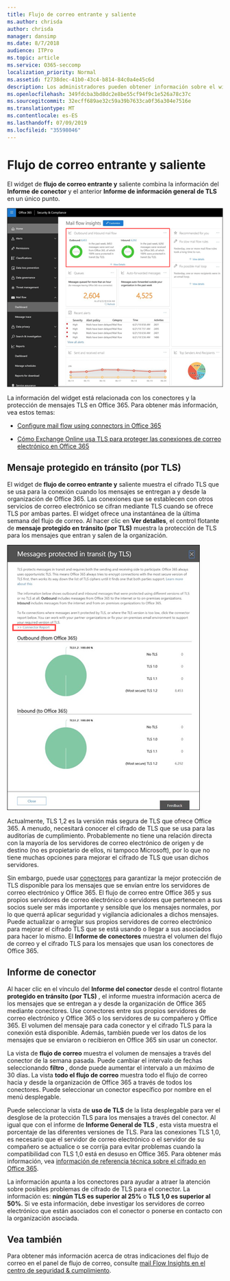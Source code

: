 ```yaml
---
title: Flujo de correo entrante y saliente
ms.author: chrisda
author: chrisda
manager: dansimp
ms.date: 8/7/2018
audience: ITPro
ms.topic: article
ms.service: O365-seccomp
localization_priority: Normal
ms.assetid: f2738dec-41b0-43c4-b814-84c0a4e45c6d
description: Los administradores pueden obtener información sobre el widget de flujo de correo entrante y saliente en el panel de flujo de correo en el centro de seguridad & cumplimiento.
ms.openlocfilehash: 349fdcba3bd8dc2e8be55cf94f9c1e526a78c37c
ms.sourcegitcommit: 32ecff689ae32c59a39b7633ca0f36a304e7516e
ms.translationtype: MT
ms.contentlocale: es-ES
ms.lasthandoff: 07/09/2019
ms.locfileid: "35598046"
---
```

# <a name="outbound-and-inbound-mail-flow"></a>Flujo de correo entrante y saliente

El widget de **flujo de correo entrante y** saliente combina la información del **Informe de conector** y el anterior **Informe de información general de TLS** en un único punto.

![El informe de flujo de correo entrante y saliente en el panel de flujo de correo en el centro de seguridad & cumplimiento](media/2c591d1c-bad6-4b72-890e-f8fdfd4f447a.png)

La información del widget está relacionada con los conectores y la protección de mensajes TLS en Office 365. Para obtener más información, vea estos temas:

- [Configure mail flow using connectors in Office 365](https://technet.microsoft.com/library/ms.exch.eac.connectorselection.aspx)

- [Cómo Exchange Online usa TLS para proteger las conexiones de correo electrónico en Office 365](https://support.office.com/article/4CDE0CDA-3430-4DC0-B489-F2C0736C929F)

## <a name="message-protected-in-transit-by-tls"></a>Mensaje protegido en tránsito (por TLS)

El widget de **flujo de correo entrante y** saliente muestra el cifrado TLS que se usa para la conexión cuando los mensajes se entregan a y desde la organización de Office 365. Las conexiones que se establecen con otros servicios de correo electrónico se cifran mediante TLS cuando se ofrece TLS por ambas partes. El widget ofrece una instantánea de la última semana del flujo de correo. Al hacer clic en **Ver detalles**, el control flotante de **mensaje protegido en tránsito (por TLS)** muestra la protección de TLS para los mensajes que entran y salen de la organización.

![El control flotante de mensajes protegidos en tránsito (por TLS) en el centro de seguridad & cumplimiento](media/825aa74c-413d-4141-8e3c-dfe68ae78eed.png)

Actualmente, TLS 1,2 es la versión más segura de TLS que ofrece Office 365. A menudo, necesitará conocer el cifrado de TLS que se usa para las auditorías de cumplimiento. Probablemente no tiene una relación directa con la mayoría de los servidores de correo electrónico de origen y de destino (no es propietario de ellos, ni tampoco Microsoft), por lo que no tiene muchas opciones para mejorar el cifrado de TLS que usan dichos servidores.

Sin embargo, puede usar [conectores](https://technet.microsoft.com/library/ms.exch.eac.connectorselection.aspx) para garantizar la mejor protección de TLS disponible para los mensajes que se envían entre los servidores de correo electrónico y Office 365. El flujo de correo entre Office 365 y sus propios servidores de correo electrónico o servidores que pertenecen a sus socios suele ser más importante y sensible que los mensajes normales, por lo que querrá aplicar seguridad y vigilancia adicionales a dichos mensajes. Puede actualizar o arreglar sus propios servidores de correo electrónico para mejorar el cifrado TLS que se está usando o llegar a sus asociados para hacer lo mismo. El **Informe de conectores** muestra el volumen del flujo de correo y el cifrado TLS para los mensajes que usan los conectores de Office 365.

## <a name="connector-report"></a>Informe de conector

Al hacer clic en el vínculo del **Informe del conector** desde el control flotante **protegido en tránsito (por TLS)** , el informe muestra información acerca de los mensajes que se entregan a y desde la organización de Office 365 mediante conectores. Use conectores entre sus propios servidores de correo electrónico y Office 365 o los servidores de su compañero y Office 365. El volumen del mensaje para cada conector y el cifrado TLS para la conexión está disponible. Además, también puede ver los datos de los mensajes que se enviaron o recibieron en Office 365 sin usar un conector.

La vista de **flujo de correo** muestra el volumen de mensajes a través del conector de la semana pasada. Puede cambiar el intervalo de fechas seleccionando **filtro** , donde puede aumentar el intervalo a un máximo de 30 días. La vista **todo el flujo de correo** muestra todo el flujo de correo hacia y desde la organización de Office 365 a través de todos los conectores. Puede seleccionar un conector específico por nombre en el menú desplegable.

Puede seleccionar la vista de **uso de TLS** de la lista desplegable para ver el desglose de la protección TLS para los mensajes a través del conector. Al igual que con el informe de **Informe General de TLS** , esta vista muestra el porcentaje de las diferentes versiones de TLS. Para las conexiones TLS 1,0, es necesario que el servidor de correo electrónico o el servidor de su compañero se actualice o se corrija para evitar problemas cuando la compatibilidad con TLS 1,0 está en desuso en Office 365. Para obtener más información, vea [información de referencia técnica sobre el cifrado en Office 365](https://support.office.com/article/862cbe93-4268-4ef9-ba79-277545ecf221).

La información apunta a los conectores para ayudar a atraer la atención sobre posibles problemas de cifrado de TLS para el conector. La información es: **ningún TLS es superior al 25%** o **TLS 1,0 es superior al 50%**. Si ve esta información, debe investigar los servidores de correo electrónico que están asociados con el conector o ponerse en contacto con la organización asociada.

## <a name="see-also"></a>Vea también

Para obtener más información acerca de otras indicaciones del flujo de correo en el panel de flujo de correo, consulte [mail Flow Insights en el centro de seguridad & cumplimiento](mail-flow-insights.md).
